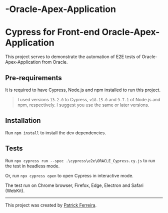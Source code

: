 # -Oracle-Apex-Application

# Cypress for Front-end Oracle-Apex-Application

This project serves to demonstrate the automation of E2E tests of Oracle-Apex-Application from Oracle.

## Pre-requirements

It is required to have Cypress, Node.js and npm installed to run this project.

> I used versions `13.2.0` to Cypress, `v18.15.0` and `9.7.1` of Node.js and npm, respectively. I suggest you use the same or later versions.

## Installation

Run `npm install` to install the dev dependencies.

## Tests

Run `npx cypress run --spec .\cypress\e2e\ORACLE_Cypress.cy.js` to run the test in headless mode.

Or, run `npx cypress open` to open Cypress in interactive mode.

The test run on Chrome browser, Firefox, Edge, Electron and Safari (WebKit).

---

This project was created by [Patrick Ferreira](patrickppferreira@gmail.com).
